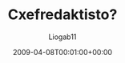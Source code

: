 ---
title: 'Cxefredaktisto?'
posts: 3
hash: 't1030'
author: 'Liogab11'
date: 2009-04-08T00:01:00+00:00
sources:
  - http://forums.tokipona.org/viewtopic.php%3Ft=1030.html
---
